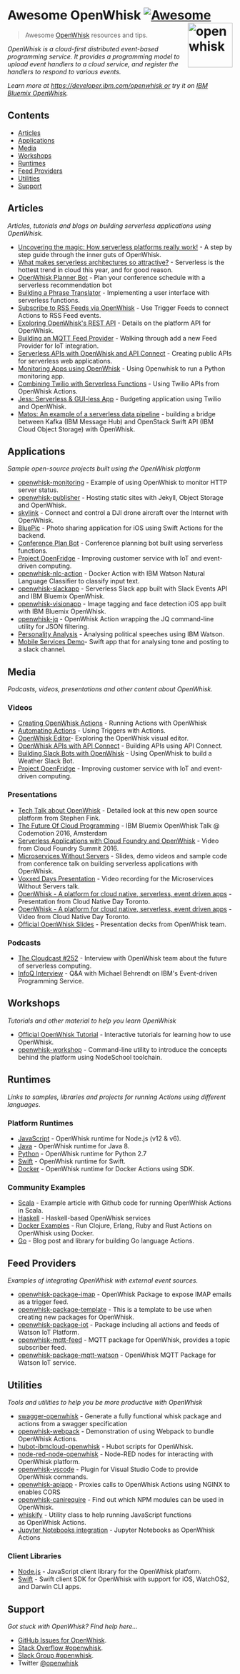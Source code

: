# Awesome OpenWhisk [![Awesome](https://cdn.rawgit.com/sindresorhus/awesome/d7305f38d29fed78fa85652e3a63e154dd8e8829/media/badge.svg)](https://github.com/sindresorhus/awesome) [<img src="https://raw.githubusercontent.com/openwhisk/openwhisk/master/docs/images/whisk_icon_full_color_with_tm_100x100-300dpi.png" width="100" align="right" alt="openwhisk">](https://github.com/openwhisk/openwhisk)

> Awesome [OpenWhisk](https://www.github.com/openwhisk/openwhisk) resources and tips.

*OpenWhisk is a cloud-first distributed event-based programming service. It provides a programming model to upload event handlers to a cloud service, and register the handlers to respond to various events.*

*Learn more at https://developer.ibm.com/openwhisk or try it on [IBM Bluemix OpenWhisk](https://bluemix.net).*

## Contents

- [Articles](#articles)
- [Applications](#applications)
- [Media](#media)
- [Workshops](#workshops)
- [Runtimes](#runtimes)
- [Feed Providers](#feed-providers)
- [Utilities](#utilities)
- [Support](#support)



## Articles

*Articles, tutorials and blogs on building serverless applications using OpenWhisk.*
- [Uncovering the magic: How serverless platforms really work!](https://medium.com/openwhisk/uncovering-the-magic-how-serverless-platforms-really-work-3cb127b05f71) - A step by step guide through the inner guts of OpenWhisk.
- [What makes serverless architectures so attractive?](https://developer.ibm.com/opentech/2016/09/06/what-makes-serverless-attractive/) - Serverless is the hottest trend in cloud this year, and for good reason.
- [OpenWhisk Planner Bot](https://developer.ibm.com/open/2016/05/13/openwhisk-planner-bot/) - Plan your conference schedule with a serverless recommendation bot
- [Building a Phrase Translator](http://www.ibm.com/developerworks/cloud/library/cl-openwhisk-node-bluemix-user-facing-app/index.html) - Implementing a user interface with serverless functions.
- [Subscribe to RSS Feeds via OpenWhisk](http://blog.ibmjstart.net/2016/08/31/subscribe-rss-feeds-using-new-openwhisk-package/) - Use Trigger Feeds to connect Actions to RSS Feed events.
- [Exploring OpenWhisk's REST API](https://amanoblog.wordpress.com/2016/03/03/ibm-bluemix-openwhisk-rest-api/) - Details on the platform API for OpenWhisk.
- [Building an MQTT Feed Provider](http://jamesthom.as/blog/2016/06/15/openwhisk-and-mqtt/) - Walking through add a new Feed Provider for IoT integration.
- [Serverless APIs with OpenWhisk and API Connect](http://jamesthom.as/blog/2016/04/26/serverless-apis-with-openwhisk-and-api-connect/) - Creating public APIs for serverless web applications.
- [Monitoring Apps using OpenWhisk](https://iainhouston.com/blog/openwhisk-workflow.html) - Using Openwhisk to run a Python monitoring app.
- [Combining Twilio with Serverless Functions](https://medium.com/@osipov/polyglot-serverless-computing-using-docker-and-openwhisk-c6ff14e7ed8#.8yqcku48y) - Using Twilio APIs from OpenWhisk Actions.
- [Jess: Serverless & GUI-less App](http://www.markwatsonatx.com/tutorial/openwhisk/serverless/2016/08/04/serverless-guiless-openwhisk.html) - Budgeting application using Twilio and OpenWhisk.
- [Matos: An example of a serverless data pipeline](https://developer.ibm.com/openwhisk/2016/10/04/lightweight-data-pipelines-with-openwhisk/) - building a bridge between Kafka (IBM Message Hub) and OpenStack Swift API (IBM Cloud Object Storage) with OpenWhisk.



## Applications

*Sample open-source projects built using the OpenWhisk platform*

- [openwhisk-monitoring](https://github.com/KimStebel/openwhisk-monitoring) - Example of using OpenWhisk to monitor HTTP server status.
- [openwhisk-publisher](https://github.com/IBM-Bluemix/openwhisk-publisher) - Hosting static sites with Jekyll, Object Storage and OpenWhisk.
- [skylink](https://github.com/IBM-Bluemix/skylink) - Connect and control a DJI drone aircraft over the Internet with OpenWhisk.
- [BluePic](https://github.com/IBM-Swift/BluePic) - Photo sharing application for iOS using Swift Actions for the backend.
- [Conference Plan Bot](https://github.com/krook/owplan) - Conference planning bot built using serverless functions.
- [Project OpenFridge](https://github.com/krook/openfridge) - Improving customer service with IoT and event-driven computing.
- [openwhisk-nlc-action](https://github.com/pkhanal/openwhisk-nlc-action) - Docker Action with IBM Watson Natural Language Classifier to classify input text.
- [openwhisk-slackapp](https://github.com/IBM-Bluemix/openwhisk-slackapp) - Serverless Slack app built with Slack Events API and IBM Bluemix OpenWhisk.
- [openwhisk-visionapp](https://github.com/IBM-Bluemix/openwhisk-visionapp) - Image tagging and face detection iOS app built with IBM Bluemix OpenWhisk.
- [openwhisk-jq](https://github.com/ibmets/openwhisk-jq) - OpenWhisk Action wrapping the JQ command-line utility for JSON filtering.
- [Personality Analysis](https://github.com/iwinoto/openwhisk-demo-personalityanalysis) - Analysing political speeches using IBM Watson.
- [Mobile Services Demo](https://github.com/gconan/BluemixMobileServicesDemoApp)- Swift app that for analysing tone and posting to a slack channel.



## Media

*Podcasts, videos, presentations and other content about OpenWhisk.*

### Videos

- [Creating OpenWhisk Actions](https://www.youtube.com/watch?v=HEw44Eg-l88) - Running Actions with OpenWhisk
- [Automating Actions](https://www.youtube.com/watch?v=4jRigiMpZF4) - Using Triggers with Actions.
- [OpenWhisk Editor](https://www.youtube.com/watch?v=mdq3BJAGheU&list=PLxVTI8yc_iX7QXYOpBf7B6N3-cwule1yl&index=1)- Exploring the OpenWhisk visual editor.
- [OpenWhisk APIs with API Connect](https://www.youtube.com/watch?v=WP6D47KxSrs&index=2&list=PLxVTI8yc_iX7QXYOpBf7B6N3-cwule1yl) - Building APIs using API Connect.
- [Building Slack Bots with OpenWhisk](https://www.youtube.com/playlist?list=PL0UyhC0D6KABYPvGroXcIeE-4x_yEbdB4) - Using OpenWhisk to build a Weather Slack Bot.
- [Project OpenFridge](https://www.youtube.com/watch?v=0Sl4rWZYo8w) - Improving customer service with IoT and event-driven computing.

### Presentations

- [Tech Talk about OpenWhisk](https://developer.ibm.com/open/events/dw-open-tech-talk-openwhisk/) - Detailed look at this new open source platform from Stephen Fink.
- [The Future Of Cloud Programming](https://www.youtube.com/watch?v=sV7W-eK2x5U) - IBM Bluemix OpenWhisk Talk @ Codemotion 2016, Amsterdam
- [Serverless Applications with Cloud Foundry and OpenWhisk](https://www.youtube.com/watch?v=kydt6JgW6_8) - Video from Cloud Foundry Summit 2016.
- [Microservices Without Servers](http://jamesthom.as/blog/2016/09/08/microservices-without-servers/) - Slides, demo videos and sample code from conference talk on building serverless applications with OpenWhisk.
- [Voxxed Days Presentation](https://youtu.be/SpmSu6-BOrI?t=8h9m22s) - Video recording for the Microservices Without Servers talk.
- [OpenWhisk - A platform for cloud native, serverless, event driven apps](http://www.slideshare.net/DanielKrook/openwhisk-a-platform-for-cloud-native-serverless-event-driven-apps) - Presentation from Cloud Native Day Toronto.
- [OpenWhisk - A platform for cloud native, serverless, event driven apps](https://www.youtube.com/watch?v=sYRiTZ47Cao) - Video from Cloud Native Day Toronto.
- [Official OpenWhisk Slides](http://www.slideshare.net/OpenWhisk) - Presentation decks from OpenWhisk team.

### Podcasts

- [The Cloudcast #252](http://www.thecloudcast.net/2016/05/the-cloudcast-252-understanding-ibm.html) - Interview with OpenWhisk team about the future of serverless computing.
- [InfoQ Interview](https://www.infoq.com/news/2016/04/bluemix-ibm-interconnect) - Q&A with Michael Behrendt on IBM's Event-driven Programming Service.



## Workshops

*Tutorials and other material to help you learn OpenWhisk*

- [Official OpenWhisk Tutorial](https://github.com/openwhisk/openwhisk-tutorial) - Interactive tutorials for learning how to use OpenWhisk.
- [openwhisk-workshop](https://www.npmjs.com/package/openwhisk-workshop) - Command-line utility to introduce the concepts behind the platform using NodeSchool toolchain.

## Runtimes

*Links to samples, libraries and projects for running Actions using different languages*.

### Platform Runtimes

- [JavaScript](https://github.com/openwhisk/openwhisk/blob/master/docs/actions.md#creating-and-invoking-javascript-actions) - OpenWhisk runtime for Node.js (v12 & v6).
- [Java](https://github.com/openwhisk/openwhisk/blob/master/docs/actions.md#creating-java-actions) - OpenWhisk runtime for Java 8.
- [Python](https://github.com/openwhisk/openwhisk/blob/master/docs/actions.md#creating-python-actions) - OpenWhisk runtime for Python 2.7
- [Swift](https://github.com/openwhisk/openwhisk/blob/master/docs/actions.md#creating-swift-actions) - OpenWhisk runtime for Swift.
- [Docker](https://github.com/openwhisk/openwhisk/blob/master/docs/actions.md#creating-docker-actions) - OpenWhisk runtime for Docker Actions using SDK.

### Community Examples

- [Scala](https://developer.ibm.com/openwhisk/2016/07/26/openwhisk-actions-scala/) - Example article with Github code for running OpenWhisk Actions in Scala.
- [Haskell](https://github.com/rainbyte/openwhisk-wrapper) - Haskell-based OpenWhisk services
- [Docker Examples](https://github.com/gekola/openwhisk_docker_samples) - Run Clojure, Erlang, Ruby and Rust Actions on OpenWhisk using Docker.
- [Go](http://jamesthom.as/blog/2016/06/21/serverless-go-actions/) - Blog post and library for building Go language Actions.



## Feed Providers

*Examples of integrating OpenWhisk with external event sources.*

- [openwhisk-package-imap](https://github.com/tareqmamari/openwhisk-package-imap) - OpenWhisk Package to expose IMAP emails as a trigger feed.
- [openwhisk-package-template](https://github.com/openwhisk/openwhisk-package-template) - This is a template to be use when creating new packages for OpenWhisk.
- [openwhisk-package-iot](https://github.com/tareqmamari/openwhisk-package-iot) - Package including all actions and feeds of Watson IoT Platform.
- [openwhisk-mqtt-feed](https://github.com/jthomas/openwhisk_mqtt_feed) - MQTT package for OpenWhisk, provides a topic subscriber feed.
- [openwhisk-package-mqtt-watson](https://github.com/krook/openwhisk-package-mqtt-watson) - OpenWhisk MQTT Package for Watson IoT service.



## Utilities

*Tools and utilities to help you be more productive with OpenWhisk*

- [swagger-openwhisk](https://github.com/jeroiraz/swagger-openwhisk) - Generate a fully functional whisk package and actions from a swagger specification
- [openwhisk-webpack](https://github.com/IBM-Bluemix/openwhisk-webpack) - Demonstration of using Webpack to bundle OpenWhisk Actions.
- [hubot-ibmcloud-openwhisk](https://github.com/ibm-cloud-solutions/hubot-ibmcloud-openwhisk) - Hubot scripts for OpenWhisk.
- [node-red-node-openwhisk](https://www.npmjs.com/package/node-red-node-openwhisk) - Node-RED nodes for interacting with OpenWhisk platform.
- [openwhisk-vscode](https://github.com/openwhisk/openwhisk-vscode) - Plugin for Visual Studio Code to provide OpenWhisk commands.
- [openwhisk-apiapp](https://github.com/l2fprod/openwhisk-apiapp) - Proxies calls to OpenWhisk Actions using NGINX to enables CORS
- [openwhisk-canirequire](https://github.com/l2fprod/openwhisk-canirequire) - Find out which NPM modules can be used in OpenWhisk.
- [whiskify](https://github.com/jthomas/whiskify) - Utility class to help running JavaScript functions as OpenWhisk Actions.
- [Jupyter Notebooks integration](https://gist.github.com/parente/bd0b71f15ba0b97139e5) - Jupyter Notebooks as OpenWhisk Actions

### Client Libraries

- [Node.js](https://github.com/openwhisk/openwhisk-client-js) - JavaScript client library for the OpenWhisk platform.
- [Swift](https://github.com/openwhisk/openwhisk-client-swift) - Swift client SDK for OpenWhisk with support for iOS, WatchOS2, and Darwin CLI apps.


## Support

*Got stuck with OpenWhisk? Find help here…*

- [GitHub Issues for OpenWhisk](https://github.com/openwhisk/openwhisk/issues).
- [Stack Overflow #openwhisk](http://stackoverflow.com/questions/tagged/openwhisk).
- [Slack Group #openwhisk](https://developer.ibm.com/open/slackin/).
- Twitter [@openwhisk](https://twitter.com/openwhisk)

